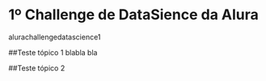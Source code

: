# 1º Challenge de DataSience da Alura
alurachallengedatascience1

##Teste tópico 1
blabla bla

##Teste tópico 2
